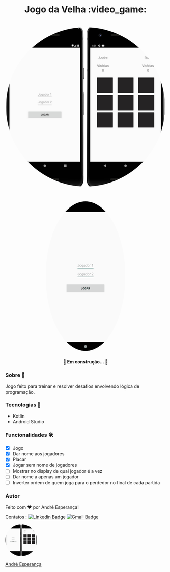 <h1 align="center">Jogo da Velha :video_game:</h1>


<h1 align="center">
  
   <img style="border-radius: 50%;" src="./assets/collageGamePhoto.jpg" width="500px;" alt=""/>
  
</h1>


<h1 align="center">
  
   <img style="border-radius: 50%;" src="./assets/gifGame.gif" width="250px;" alt=""/>
  
</h1>



<h4 align="center"> 
	🚧   Em construção...  🚧
</h4>

### Sobre :book:
 Jogo feito para treinar e resolver desafios envolvendo lógica de programação.
 
 ### Tecnologias :rocket:

 - Kotlin 
 - Android Studio
 
 ### Funcionalidades 🛠

- [x] Jogo
- [x] Dar nome aos jogadores
- [x] Placar 
- [x] Jogar sem nome de jogadores
- [ ] Mostrar no display de qual jogador é a vez
- [ ] Dar nome a apenas um jogador
- [ ] Inverter ordem de quem joga para o perdedor no final de cada partida

### Autor


Feito com ❤️ por André Esperança!

Contatos :
[![Linkedin Badge](https://img.shields.io/badge/-André-blue?style=flat-square&logo=Linkedin&logoColor=white&link=https://www.linkedin.com/in/andr%C3%A9-esperan%C3%A7a-34021a235/)](https://www.linkedin.com/in/andr%C3%A9-esperan%C3%A7a-34021a235/) 
[![Gmail Badge](https://img.shields.io/badge/-andreesperanca2010.com-c14438?style=flat-square&logo=Gmail&logoColor=white&link=mailto:andreesperanca2010@gmail.com)](mailto:andreesperanca2010@gmail.com)

<a href="www.google.com">
 <img style="border-radius: 50%;" src="./assets/collageGamePhoto.jpg" width="100px;" alt=""/>
 <br />

  <a href="https://github.com/andreesperanca" title="">André Esperança</a>

